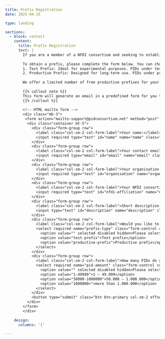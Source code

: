 ```yaml
---
title: Prefix Registration
date: 2025-04-15

type: landing

sections:
  - block: contact
    content:
      title: Prefix Registration
      text: |
        If you are a member of a NFDI consortium and seeking to establish a service for registering persistent identifiers (PIDs) for your PID use case, our prefix registration service offers a rapid path to PID adoption. These PID prefixes, which are based on the Handle System, are provided through the [Persistent Identifier Consortium for eResearch (ePIC)](https://www.pidconsortium.net/), with [GWDG](https://gwdg.de/) serving as the issuing organization.
        
        To obtain a prefix, please complete the form below. You can choose between two types of prefixes:
        1. Test Prefix: Ideal for experimental purposes. PIDs under test prefixes are resolvable but not persistent, allowing you to explore and test the ePIC PID service without long-term commitments.
        2. Productive Prefix: Designed for long-term use. PIDs under productive prefixes are fully persistent, ensuring the longevity and reliability of your identifiers.
        
        We offer a limited number of free productive prefixes for your PID use cases during the project period. However, please note that dedicated contracts with GWDG will be necessary to continue PID generation after the PID4NFDI project concludes. For more detailed information on the ePIC PID service, please also check out our [PID4NFDI Cookbook](/pid4nfdi/get-pid/start).
        
        {{% callout note %}}
        This form will generate an email in a predefined form for you to send with your email client.
        {{% /callout %}}
        
        <!-- HTML mailto form -->
        <div class="mb-3">
         <form action="mailto:support@pidconsortium.net" method="post" enctype="text/plain">
          <div class="container mt-5">
            <div class="form-group row">
              <label class="col-sm-2 col-form-label">Your name:</label>
              <input required type="text" id="name" name="name" class="form-control col-sm-10" placeholder="Enter your name">
            </div>
            <div class="form-group row">
              <label class="col-sm-2 col-form-label">Your contact email address:</label>
              <input required type="email" id="email" name="email" class="form-control col-sm-10" placeholder="Enter your email address">
            </div>
            <div class="form-group row">
              <label class="col-sm-2 col-form-label">Your organisation:</label>
              <input required type="text" id="organisation" name="organisation" class="form-control col-sm-10" placeholder="Enter the name of your organisation">
            </div>
            <div class="form-group row">
              <label class="col-sm-2 col-form-label">Your NFDI consortium:</label>
              <input required type="text" id="nfdi-affiliation" name="nfdi-affiliation" class="form-control col-sm-10" placeholder="Enter your affiliation within NFDI">
            </div>
            <div class="form-group row">
              <label class="col-sm-2 col-form-label">Short description of your PID use case:</label>
              <input type="text" id="description" name="description" class="form-control col-sm-10" placeholder="Enter a short description">
            </div>
            <div class="form-group row">
              <label class="col-sm-2 col-form-label">Would you like to request a test prefix or a productive prefix?</label>
              <select required name="prefix-type" class="form-control col-sm-10">
                <option value="" selected disabled hidden>Please select</option>
                <option value="test-prefix">Test prefix</option>
                <option value="productive-prefix">Productive prefix</option>
              </select>
            </div>
            <div class="form-group row">
              <label class="col-sm-2 col-form-label">How many PIDs do you plan to register?</label>
              <select required name="pid-amount" class="form-control col-sm-10">
                <option value="" selected disabled hidden>Please select</option>
                <option value="1-49999">1 – 49.999</option>
                <option value="50000-1000000">50.000 – 1.000.000</option>
                <option value="1000000+">more than 1.000.000</option>
              </select>
            </div>
            <button type="submit" class="btn btn-primary col-sm-2 offset-sm-5">Generate email</button>
          </div>
        </form>
        </div>
        
    design:
      columns: '1'

---
```

